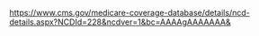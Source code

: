 https://www.cms.gov/medicare-coverage-database/details/ncd-details.aspx?NCDId=228&ncdver=1&bc=AAAAgAAAAAAA&
